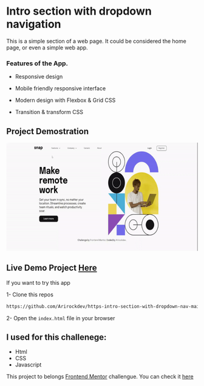 # Intro section with dropdown navigation

This is a simple section of a web page. It could be considered the home page, or even a simple web app.

### Features of the App.

- Responsive design 

- Mobile friendly responsive interface

- Modern design with Flexbox & Grid CSS 

- Transition & transform CSS


## Project Demostration

![](/images/video-ezgif.com-video-to-gif-converter.gif)

## Live Demo Project [Here](https://intro-section-with-dropdown-nav-main.netlify.app/)


If you want to try this app

1- Clone this repos

```bash
https://github.com/Arirockdev/https-intro-section-with-dropdown-nav-main.netlify.app-.git
```

2- Open the `index.html` file in your browser



## I used for this challenege:
- Html
- CSS
- Javascript


This project to belongs [Frontend Mentor](https://www.frontendmentor.io/) challengue. You can check it  [here ](https://intro-section-with-dropdown-nav-main.netlify.app/)
